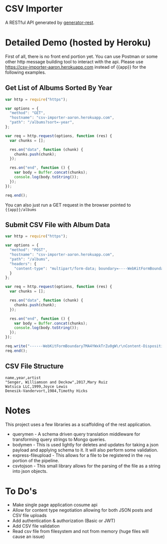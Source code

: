# CSV Importer

A RESTful API generated by [generator-rest](https://github.com/diegohaz/generator-rest).

# Detailed Demo (hosted by Heroku)

First of all, there is no front end portion yet. You can use Postman or some other http message building tool to interact with the api. Please use https://csv-importer-aaron.herokuapp.com instead of {{app}} for the following examples.

## Get List of Albums Sorted By Year
``` javascript
var http = require("https");

var options = {
  "method": "GET",
  "hostname": "csv-importer-aaron.herokuapp.com",
  "path": "/albums?sort=-year",
};

var req = http.request(options, function (res) {
  var chunks = [];

  res.on("data", function (chunk) {
    chunks.push(chunk);
  });

  res.on("end", function () {
    var body = Buffer.concat(chunks);
    console.log(body.toString());
  });
});

req.end();
```

You can also just run a GET request in the browser pointed to `{{app}}/albums`

## Submit CSV File with Album Data
``` javascript
var http = require("https");

var options = {
  "method": "POST",
  "hostname": "csv-importer-aaron.herokuapp.com",
  "path": "/albums",
  "headers": {
    "content-type": "multipart/form-data; boundary=----WebKitFormBoundary7MA4YWxkTrZu0gW"
  }
};

var req = http.request(options, function (res) {
  var chunks = [];

  res.on("data", function (chunk) {
    chunks.push(chunk);
  });

  res.on("end", function () {
    var body = Buffer.concat(chunks);
    console.log(body.toString());
  });
});

req.write("------WebKitFormBoundary7MA4YWxkTrZu0gW\r\nContent-Disposition: form-data; name=\"file\"\r\n\r\n\r\n------WebKitFormBoundary7MA4YWxkTrZu0gW--");
req.end();
```

## CSV File Structure

```
name,year,artist
"Senger, Williamson and Deckow",2017,Mary Ruiz
Watsica LLC,1999,Joyce Lewis
Denesik-Vandervort,1984,Timothy Hicks
```

# Notes

This project uses a few libraries as a scaffolding of the rest application.

* querymen - A schema driven query translation middleware for transforming query strings to Mongo queries.
* bodymen - This is used lightly for deletes and updates for taking a json payload and applying schema to it. It will also perform some validation.
* express-fileupload - This allows for a file to be registered in the `req` portion of the pipeline.
* csvtojson - This small library allows for the parsing of the file as a string into json objects.

# To Do's

* Make single page application cosume api
* Allow for content type negotiation allowing for both JSON posts and CSV file uploads
* Add authentication & authorization (Basic or JWT)
* Add CSV file validation
* Read csv file from filesystem and not from memory (huge files will cause an issue)
